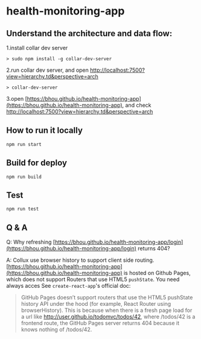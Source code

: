 # health-monitoring-app

## Understand the architecture and data flow:

1.install collar dev server

```text
> sudo npm install -g collar-dev-server
```

2.run collar dev server, and open [http://localhost:7500?view=hierarchy.td&perspective=arch](http://localhost:7500?view=hierarchy.td&perspective=arch)
```text
> collar-dev-server
```

3.open [https://bhou.github.io/health-monitoring-app](https://bhou.github.io/health-monitoring-app), 
and check [http://localhost:7500?view=hierarchy.td&perspective=arch](http://localhost:7500?view=hierarchy.td&perspective=arch)


## How to run it locally

```text
npm run start
```

## Build for deploy

```text
npm run build
```

## Test

```text
npm run test
```

## Q & A

Q: Why refreshing [https://bhou.github.io/health-monitoring-app/login](https://bhou.github.io/health-monitoring-app/login) returns 404?

A: Collux use browser history to support client side routing. [https://bhou.github.io/health-monitoring-app](https://bhou.github.io/health-monitoring-app) is hosted 
on Github Pages, which does not support Routers that use HTML5 `pushState`. You need always acces  See `create-react-app`'s official doc:

> GitHub Pages doesn’t support routers that use the HTML5 pushState history API under the hood (for example, React Router using browserHistory). This is because when there is a fresh page load for a url like http://user.github.io/todomvc/todos/42, where /todos/42 is a frontend route, the GitHub Pages server returns 404 because it knows nothing of /todos/42. 


